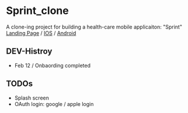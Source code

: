 # Sprint_clone

A clone-ing project for building a health-care mobile applicaiton: "Sprint" [Landing Page](https://www.sprintapp.team/) / [IOS](https://apps.apple.com/kr/app/%EC%8A%A4%ED%94%84%EB%A6%B0%ED%8A%B8-sprint-%EC%9E%90%EB%8F%99-%EC%8B%9D%EB%8B%A8-%EA%B8%B0%EB%A1%9D%EC%95%B1/id1505449642) / [Android](https://play.google.com/store/apps/details?id=dev.lab90.spaceForNutrition&pli=1)

## DEV-Histroy
- Feb 12 / Onbaording completed


## TODOs
- Splash screen
- OAuth login: google / apple login
